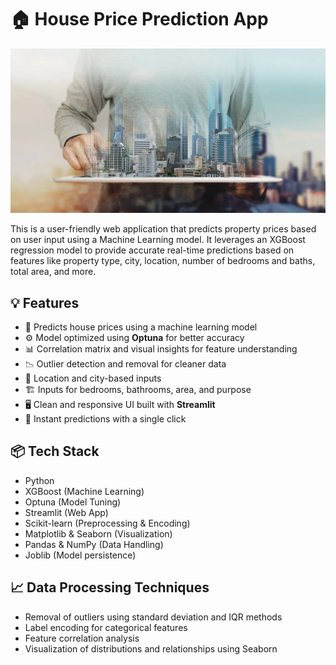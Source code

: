 
# 🏠 House Price Prediction App
![screenshot](gitimg.jpg)

This is a user-friendly web application that predicts property prices based on user input using a Machine Learning model. It leverages an XGBoost regression model to provide accurate real-time predictions based on features like property type, city, location, number of bedrooms and baths, total area, and more.

## 💡 Features

- 🔮 Predicts house prices using a machine learning model
- ⚙️ Model optimized using **Optuna** for better accuracy
- 📊 Correlation matrix and visual insights for feature understanding
- 📉 Outlier detection and removal for cleaner data
- 📍 Location and city-based inputs
- 🏗️ Inputs for bedrooms, bathrooms, area, and purpose
- 🖥️ Clean and responsive UI built with **Streamlit**
- 🚀 Instant predictions with a single click

## 📦 Tech Stack

- Python
- XGBoost (Machine Learning)
- Optuna (Model Tuning)
- Streamlit (Web App)
- Scikit-learn (Preprocessing & Encoding)
- Matplotlib & Seaborn (Visualization)
- Pandas & NumPy (Data Handling)
- Joblib (Model persistence)

## 📈 Data Processing Techniques

- Removal of outliers using standard deviation and IQR methods
- Label encoding for categorical features
- Feature correlation analysis
- Visualization of distributions and relationships using Seaborn


